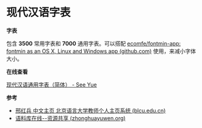 #  现代汉语字表

**字表**

包含 **3500** 常用字表和 **7000** 通用字表。可以搭配 [ecomfe/fontmin-app: fontmin as an OS X, Linux and Windows app (github.com)](https://github.com/ecomfe/fontmin-app) 使用，来减小字体大小。

**在线查看**

[现代汉语通用字表（简体） - See Yue](https://docs.qq.com/s/HsIXd3Eu47gZP0g4bz_XdG) 

**参考**

- [邢红兵 中文主页 北京语言大学教师个人主页系统 (blcu.edu.cn)](https://faculty.blcu.edu.cn/xinghb/zh_CN/article/167473/content/1045.htm) 
- [语料库在线--资源共享 (zhonghuayuwen.org)](http://corpus.zhonghuayuwen.org/Resources.aspx) 


